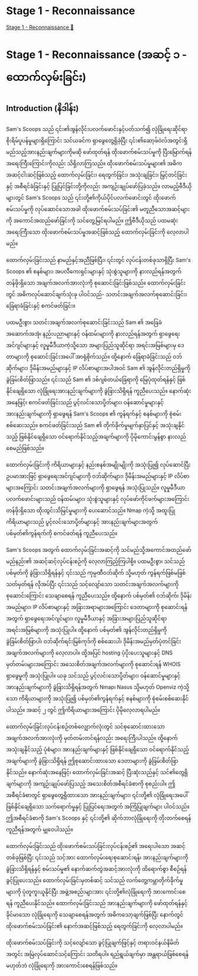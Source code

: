 # Stage 1 - Reconnaissance

[Stage 1 - Reconnaissance 🔗](https://www.coursera.org/learn/cybersecurity-tools-and-technologies/lecture/OFm4H/stage-1-reconnaissance)

# Stage 1 - Reconnaissance (အဆင့် ၁ - ထောက်လှမ်းခြင်း)

## Introduction (နိဒါန်း)

Sam's Scoops သည် ၎င်း၏အွန်လိုင်းပလက်ဖောင်းနှင့်ပတ်သက်၍ လုံခြုံရေးဆိုင်ရာစိုးရိမ်ပူပန်မှုများရှိကြောင်း သင်ယခင်က ရှာဖွေတွေ့ရှိခဲ့ပြီး ၎င်း၏ဆော့ဖ်ဝဲလ်အတွင်းရှိ မည်သည့်အားနည်းချက်များကိုမဆို ဖော်ထုတ်ရန် ထိုးဖောက်စမ်းသပ်မှုကို ပြီးမြောက်ရန် အရေးကြီးကြောင်းကိုလည်း သိရှိလာကြသည်။ ထိုးဖောက်စမ်းသပ်မှုများ၏ အဓိကအဆင့်ငါးဆင့်ဖြစ်သည့် ထောက်လှမ်းခြင်း၊ ရေတွက်ခြင်း၊ အသုံးချခြင်း၊ မြှင့်တင်ခြင်းနှင့် အစီရင်ခံခြင်းနှင့် ပြုပြင်ခြင်းတို့ကိုလည်း အကျဉ်းချုပ်ဖော်ပြခဲ့သည်။ လာမည့်ဗီဒီယိုများတွင် Sam's Scoops သည် ၎င်းတို့၏ကိုယ်ပိုင်ပလက်ဖောင်းတွင် ထိုးဖောက်စမ်းသပ်မှုကို လုပ်ဆောင်သောအခါ ထိုးဖောက်စမ်းသပ်ခြင်း၏ မတူညီသောအဆင့်များကို အကောင်အထည်ဖော်ခြင်းကို သင်တွေ့မြင်ရပါမည်။ ဤဗီဒီယိုသည် ပထမဆုံးအရေးကြီးသော ထိုးဖောက်စမ်းသပ်မှုအဆင့်ဖြစ်သည့် ထောက်လှမ်းခြင်းကို လေ့လာပါမည်။

ထောက်လှမ်းခြင်းသည် နာမည်နှင့်အညီဖြစ်ပြီး၊ ၎င်းတွင် လုပ်ငန်းတစ်ခုသာရှိပြီး Sam's Scoops ၏ စနစ်များ၊ အပလီကေးရှင်းများနှင့် သုံးစွဲသူများကို နားလည်ရန်အတွက် တန်ဖိုးရှိသော အချက်အလက်အားလုံးကို စုဆောင်းခြင်းဖြစ်သည်။ ထောက်လှမ်းခြင်းတွင် အဓိကလုပ်ဆောင်ချက်သုံးခု ပါဝင်သည်- သတင်းအချက်အလက်စုဆောင်းခြင်း၊ ခြေရာခံခြင်းနှင့် စကင်ဖတ်ခြင်း။

ပထမဦးစွာ၊ သတင်းအချက်အလက်စုဆောင်းခြင်းသည် Sam ၏ အခြေခံအဆောက်အအုံ၊ နည်းပညာများနှင့် ဝန်ထမ်းများကို နားလည်ရန်အတွက် ရှာဖွေရေးအင်ဂျင်များနှင့် လူမှုမီဒီယာကဲ့သို့သော အများပြည်သူဆိုင်ရာ အရင်းအမြစ်များမှ ဒေတာများကို စုဆောင်းခြင်းအပေါ် အာရုံစိုက်သည်။ ထို့နောက် ခြေရာခံခြင်းသည် ဝဘ်ဆိုက်များ၊ ဒိုမိန်းအမည်များနှင့် IP လိပ်စာများအပါအဝင် Sam ၏ အွန်လိုင်းတည်ရှိမှုကို ခွဲခြမ်းစိတ်ဖြာသည်။ ၎င်းသည် Sam ၏ ဒစ်ဂျစ်တယ်ခြေရာကို မြေပုံထုတ်ရန်နှင့် ဖြစ်နိုင်ချေရှိသော လုံခြုံရေးအားနည်းချက်များကို ခွဲခြားသိရှိရန် ကူညီပေးသည်။ နောက်ဆုံးအနေဖြင့်၊ စကင်ဖတ်ခြင်းသည် ပွင့်လင်းသောပို့တ်များ၊ ဝန်ဆောင်မှုများနှင့် အားနည်းချက်များကို ရှာဖွေရန် Sam's Scoops ၏ ကွန်ရက်နှင့် စနစ်များကို စုံစမ်းစစ်ဆေးသည်။ စကင်ဖတ်ခြင်းသည် Sam ၏ တိုက်ခိုက်မှုမျက်နှာပြင်နှင့် အသုံးချနိုင်သည့် ဖြစ်နိုင်ချေရှိသော ဝင်ရောက်နိုင်သည့်အချက်များကို ပိုမိုကောင်းမွန်စွာ နားလည်စေမည်ဖြစ်သည်။

ထောက်လှမ်းခြင်းကို ကိရိယာများနှင့် နည်းစနစ်အမျိုးမျိုးကို အသုံးပြု၍ လုပ်ဆောင်ပြီး ဥပမာအားဖြင့် ရှာဖွေရေးအင်ဂျင်များကို ဝဘ်ဆိုက်များ၊ ဒိုမိန်းအမည်များနှင့် IP လိပ်စာများအကြောင်း သတင်းအချက်အလက်များကို ရှာဖွေရန် အသုံးပြုသည်။ လူမှုမီဒီယာပလက်ဖောင်းများသည် ဝန်ထမ်းများ၊ သုံးစွဲသူများနှင့် လုပ်ဖော်ကိုင်ဖက်များအကြောင်း တန်ဖိုးရှိသော ထိုးထွင်းသိမြင်မှုများကို ပေးဆောင်သည်။ Nmap ကဲ့သို့ အထူးပြုကိရိယာများသည် ပွင့်လင်းသောပို့တ်များနှင့် အားနည်းချက်များအတွက် ပစ်မှတ်၏ကွန်ရက်ကို စကင်ဖတ်ရန် ကူညီပေးသည်။

Sam's Scoops အတွက် ထောက်လှမ်းခြင်းအဆင့်ကို သင်မည်သို့အကောင်အထည်ဖော်မည်နည်း၏ အဆင့်ဆင့်လုပ်ငန်းစဉ်ကို လေ့လာကြည့်ကြပါစို့။ ပထမဦးစွာ၊ သင်သည် ပစ်မှတ်ကို ခွဲခြားသိရှိရန်နှင့် ၎င်းသည် ကုမ္ပဏီဝဘ်ဆိုက် သို့မဟုတ် ကွန်ရက်ဖြစ်မဖြစ် သတ်မှတ်ရန် လိုအပ်ပြီး ၎င်းသည် သင့်လျော်သော သတင်းအချက်အလက်များကို စုဆောင်းကြောင်း သေချာစေရန် ကူညီပေးသည်။ ထို့နောက် ပစ်မှတ်၏ ဝဘ်ဆိုက်၊ ဒိုမိန်းအမည်များ၊ IP လိပ်စာများနှင့် အခြားအရာများအကြောင်း ဒေတာများကို စုဆောင်းရန်အတွက် ရှာဖွေရေးအင်ဂျင်များ၊ လူမှုမီဒီယာနှင့် အခြားအများပြည်သူဆိုင်ရာ အရင်းအမြစ်များကို အသုံးပြုပါ။ ထို့နောက် ပစ်မှတ်၏ အွန်လိုင်းတည်ရှိမှုကို ခွဲခြမ်းစိတ်ဖြာပါ၊ ဝဘ်ဆိုက်ရင်းမြစ်ကုဒ်ကို စစ်ဆေးပါ၊ ဒိုမိန်းအမည်မှတ်ပုံတင်ခြင်းအချက်အလက်များကို လေ့လာပါ။ ထို့အပြင် hosting ပံ့ပိုးပေးသူများနှင့် DNS မှတ်တမ်းများအကြောင်း အသေးစိတ်အချက်အလက်များကို စုဆောင်းရန် WHOIS ရှာဖွေမှုကို အသုံးပြုပါ။ ယခု သင်သည် ပွင့်လင်းသောပို့တ်များ၊ ဝန်ဆောင်မှုများနှင့် အားနည်းချက်များကို ခွဲခြားသိရှိရန်အတွက် Nmap၊ Nasus သို့မဟုတ် Openviz ကဲ့သို့သော ကိရိယာများကို အသုံးပြု၍ ပစ်မှတ်၏ကွန်ရက်နှင့် စနစ်များကို စုံစမ်းစစ်ဆေးနိုင်ပါသည်။ အဆင့် ၂ တွင် ဤကိရိယာများအကြောင်း ပိုမိုလေ့လာရပါမည်။

ထောက်လှမ်းခြင်းလုပ်ငန်းစဉ်တစ်လျှောက်လုံးတွင် သင်စုဆောင်းထားသော အချက်အလက်အားလုံးကို မှတ်တမ်းတင်ရန်လည်း အရေးကြီးပါသည်။ ထို့နောက် အသုံးချနိုင်သည့် ပုံစံများ၊ အားနည်းချက်များနှင့် ဖြစ်နိုင်ချေရှိသော ဝင်ရောက်နိုင်သည့်အချက်များကို ခွဲခြားသိရှိရန် ဤစုဆောင်းထားသော ဒေတာများကို ခွဲခြမ်းစိတ်ဖြာနိုင်သည်။ နောက်ဆုံးအနေဖြင့်၊ ထောက်လှမ်းခြင်းအဆင့် ပြီးဆုံးသည်နှင့် သင်၏တွေ့ရှိချက်များကို အကျဉ်းချုပ်ဖော်ပြသည့် အသေးစိတ်အစီရင်ခံစာကို စုစည်းပါ။ ဤအစီရင်ခံစာတွင် ရှာဖွေတွေ့ရှိထားသော အားနည်းချက်များ၊ ၎င်းတို့၏ လုံခြုံရေးအပေါ် ဖြစ်နိုင်ချေရှိသော သက်ရောက်မှုနှင့် ပြုပြင်ရေးအတွက် အကြံပြုချက်များ ပါဝင်သည်။ ဤအစီရင်ခံစာကို Sam's Scoops နှင့် ၎င်းတို့၏ ဆိုက်ဘာလုံခြုံရေးကို တိုးတက်စေရန် ကူညီရန်အတွက် မျှဝေပါသည်။

ထောက်လှမ်းခြင်းသည် ထိုးဖောက်စမ်းသပ်ခြင်းလုပ်ငန်းစဉ်၏ အရေးပါသော အဆင့်တစ်ခုဖြစ်ပြီး ၎င်းသည် သင့်အား ထောက်လှမ်းရေးစုဆောင်းရန်၊ အားနည်းချက်များကို ခွဲခြားသိရှိရန်နှင့် စမ်းသပ်မှု၏ နောက်ဆက်တွဲအဆင့်အားလုံးကို ထိရောက်စွာ စီစဉ်ရန် ခွင့်ပြုပေးသည်။ ထောက်လှမ်းခြင်းမှတစ်ဆင့် သင်သည် လက်တွေ့ကမ္ဘာတိုက်ခိုက်မှုများကို ပုံတူကူးယူနိုင်ပြီး အဖွဲ့အစည်းများအား ၎င်းတို့၏လုံခြုံရေးကို အားကောင်းစေရန် ကူညီပေးနိုင်သည်။ ထောက်လှမ်းခြင်းသည် အားနည်းချက်များကို ဖော်ထုတ်ရန်နှင့် ခိုင်မာသော လုံခြုံရေးကို သေချာစေရန်အတွက် အဓိကသော့ချက်ဖြစ်ပြီး နောက်တွင် ထိုးဖောက်စမ်းသပ်ခြင်း၏ နောက်အဆင့်ဖြစ်သည့် ရေတွက်ခြင်းကို လေ့လာပါမည်။

ထိုးဖောက်စမ်းသပ်ခြင်းကို သင့်လျော်သော ခွင့်ပြုချက်ဖြင့်နှင့် တရားဝင်နယ်နိမိတ်အတွင်း အမြဲလုပ်ဆောင်သင့်ကြောင်း သတိရပါ။ ရည်ရွယ်ချက်မှာ အန္တရာယ်ဖြစ်စေရန်မဟုတ်ဘဲ လုံခြုံရေးကို အားကောင်းစေရန်ဖြစ်သည်။
